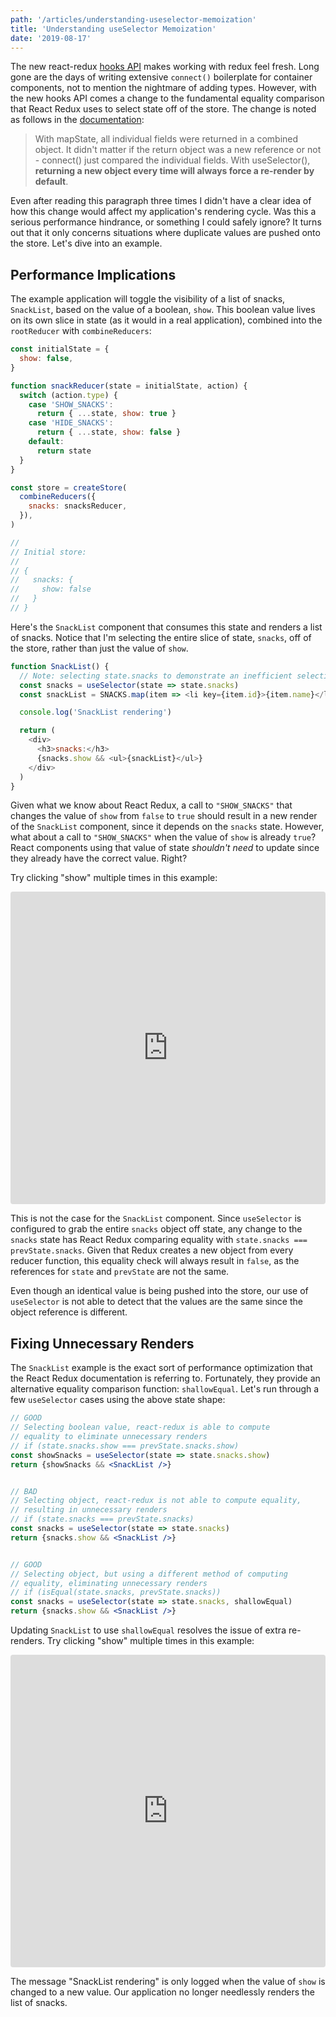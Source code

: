 ```yaml
---
path: '/articles/understanding-useselector-memoization'
title: 'Understanding useSelector Memoization'
date: '2019-08-17'
---
```


The new react-redux [hooks API](https://react-redux.js.org/next/api/hooks)
makes working with redux feel fresh. Long gone are the days of writing
extensive `connect()` boilerplate for container components, not to mention
the nightmare of adding types. However, with the new hooks API comes
a change to the fundamental equality comparison that React Redux uses to
select state off of the store. The change is noted as follows in the
[documentation](https://react-redux.js.org/next/api/hooks#equality-comparisons-and-updates):

> With mapState, all individual fields were returned in a combined object. It
> didn't matter if the return object was a new reference or not - connect()
> just compared the individual fields. With useSelector(),
> **returning a new object every time will always force a re-render by default**.

Even after reading this paragraph three times I didn't have a clear idea of
how this change would affect my application's rendering cycle. Was this a
serious performance hindrance, or something I could safely ignore? It turns out
that it only concerns situations where duplicate values are pushed onto
the store. Let's dive into an example.

## Performance Implications

The example application will toggle the visibility of a list of snacks,
`SnackList`, based on the value of a boolean, `show`. This boolean value
lives on its own slice in state (as it would in a real application), combined
into the `rootReducer` with `combineReducers`:

```js
const initialState = {
  show: false,
}

function snackReducer(state = initialState, action) {
  switch (action.type) {
    case 'SHOW_SNACKS':
      return { ...state, show: true }
    case 'HIDE_SNACKS':
      return { ...state, show: false }
    default:
      return state
  }
}

const store = createStore(
  combineReducers({
    snacks: snacksReducer,
  }),
)

//
// Initial store:
//
// {
//   snacks: {
//     show: false
//   }
// }
```

Here's the `SnackList` component that consumes this state and renders a list of
snacks. Notice that I'm selecting the entire slice of state, `snacks`, off of
the store, rather than just the value of `show`.

```js
function SnackList() {
  // Note: selecting state.snacks to demonstrate an inefficient selection
  const snacks = useSelector(state => state.snacks)
  const snackList = SNACKS.map(item => <li key={item.id}>{item.name}</li>)

  console.log('SnackList rendering')

  return (
    <div>
      <h3>snacks:</h3>
      {snacks.show && <ul>{snackList}</ul>}
    </div>
  )
}
```

Given what we know about React Redux, a call to `"SHOW_SNACKS"` that
changes the value of `show` from `false` to `true` should result in a new
render of the `SnackList` component, since it depends on the `snacks` state.
However, what about a call to `"SHOW_SNACKS"` when the value of `show` is
already `true`? React components using that value
of state _shouldn't need_ to update since they already have the correct value.
Right?

Try clicking "show" multiple times in this example:

<iframe src="https://codesandbox.io/embed/elated-fast-j971o?expanddevtools=1&fontsize=14" title="elated-fast-j971o" allow="geolocation; microphone; camera; midi; vr; accelerometer; gyroscope; payment; ambient-light-sensor; encrypted-media" style="width:100%; height:500px; border:0; border-radius: 4px; overflow:hidden;" sandbox="allow-modals allow-forms allow-popups allow-scripts allow-same-origin"></iframe>

This is not the case for the `SnackList` component. Since
`useSelector` is configured to grab the entire `snacks` object off state, any
change to the `snacks` state has React Redux comparing equality with
`state.snacks === prevState.snacks`. Given that Redux creates a new object
from every reducer function, this equality check will always result in
`false`, as the references for `state` and `prevState` are not the same.

Even though an identical value is being pushed into the store, our use of
`useSelector` is not able to detect that the values are the same since the
object reference is different.

## Fixing Unnecessary Renders

The `SnackList` example is the exact sort of performance optimization that the React Redux
documentation is referring to. Fortunately, they provide an alternative equality
comparison function: `shallowEqual`. Let's run through a few `useSelector`
cases using the above state shape:

```jsx
// GOOD
// Selecting boolean value, react-redux is able to compute
// equality to eliminate unnecessary renders
// if (state.snacks.show === prevState.snacks.show)
const showSnacks = useSelector(state => state.snacks.show)
return {showSnacks && <SnackList />}


// BAD
// Selecting object, react-redux is not able to compute equality,
// resulting in unnecessary renders
// if (state.snacks === prevState.snacks)
const snacks = useSelector(state => state.snacks)
return {snacks.show && <SnackList />}


// GOOD
// Selecting object, but using a different method of computing
// equality, eliminating unnecessary renders
// if (isEqual(state.snacks, prevState.snacks))
const snacks = useSelector(state => state.snacks, shallowEqual)
return {snacks.show && <SnackList />}
```

Updating `SnackList` to use `shallowEqual` resolves the issue of extra
re-renders. Try clicking "show" multiple times in this example:

<iframe src="https://codesandbox.io/embed/sharp-jang-68cdh?expanddevtools=1&fontsize=14" title="sharp-jang-68cdh" allow="geolocation; microphone; camera; midi; vr; accelerometer; gyroscope; payment; ambient-light-sensor; encrypted-media" style="width:100%; height:500px; border:0; border-radius: 4px; overflow:hidden;" sandbox="allow-modals allow-forms allow-popups allow-scripts allow-same-origin"></iframe>

The message "SnackList rendering" is only logged when the value of `show` is
changed to a new value. Our application no longer needlessly renders the
list of snacks.
